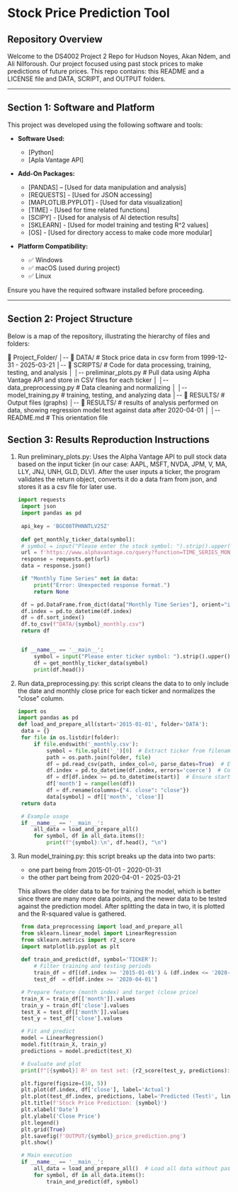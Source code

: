 # Stock Price Prediction Tool

## Repository Overview
Welcome to the DS4002 Project 2 Repo for Hudson Noyes, Akan Ndem, and Ali Nilforoush. Our project focused using past stock prices to make predictions of future prices. This repo contains: this README and a LICENSE file and DATA, SCRIPT, and OUTPUT folders.

---

## Section 1: Software and Platform  
This project was developed using the following software and tools:

- **Software Used:**  
  - [Python]
  - [Apla Vantage API]   
  
- **Add-On Packages:**  
  - [PANDAS] – [Used for data manipulation and analysis]
  - [REQUESTS] - [Used for JSON accessing]
  - [MAPLOTLIB.PYPLOT] - [Used for data visualization]
  - [TIME] - [Used for time related functions]
  - [SCIPY] - [Used for analysis of AI detection results]
  - [SKLEARN] - [Used for model training and testing R^2 values]
  - [OS] - [Used for directory access to make code more modular]
 
- **Platform Compatibility:**  
  - ✅ Windows  
  - ✅ macOS (used during project)  
  - ✅ Linux  

Ensure you have the required software installed before proceeding.

---

## Section 2: Project Structure  
Below is a map of the repository, illustrating the hierarchy of files and folders:

📂 Project_Folder/ │-- 📂 DATA/ # Stock price data in csv form from 1999-12-31 - 2025-03-21 │-- 📂 SCRIPTS/ # Code for data processing, training, testing, and analysis │ │-- preliminar_plots.py # Pull data using Alpha Vantage API and store in CSV files for each ticker │ │-- data_preprocessing.py # Data cleaning and normalizing │  │-- model_training.py # training, testing, and analyzing data │-- 📂 RESULTS/ # Output files (graphs) │-- 📂 RESULTS/ # results of analysis performed on data, showing regression model test against data after 2020-04-01 │ │-- README.md # This orientation file

## Section 3: Results Reproduction Instructions
1. Run preliminary_plots.py: Uses the Alpha Vantage API to pull stock data based on the input ticker (in our case: AAPL, MSFT, NVDA, JPM, V, MA, LLY, JNJ, UNH, GLD, DLV). After the user inputs a ticker, the program validates the return object, converts it do a data fram from json, and stores it as a csv file for later use.
   ```python
   import requests
    import json
    import pandas as pd
    
    api_key = 'BGC08TPHNNTLV25Z'
    
    def get_monthly_ticker_data(symbol):
    # symbol = input("Please enter the stock symbol: ").strip().upper()
    url = f'https://www.alphavantage.co/query?function=TIME_SERIES_MONTHLY&symbol={symbol}&apikey={api_key}'
    response = requests.get(url)
    data = response.json()

    if "Monthly Time Series" not in data:
        print("Error: Unexpected response format.")
        return None

    df = pd.DataFrame.from_dict(data["Monthly Time Series"], orient="index").astype(float)
    df.index = pd.to_datetime(df.index)
    df = df.sort_index()
    df.to_csv(f"DATA/{symbol}_monthly.csv")
    return df


    if __name__ == '__main__':
        symbol = input("Please enter ticker symbol: ").strip().upper()
        df = get_monthly_ticker_data(symbol)
        print(df.head())
   ```

2. Run data_preprocessing.py: this script cleans the data to to only include the date and monthly close price for each ticker and normalizes the "close" column.
   ```python
   import os
   import pandas as pd
   def load_and_prepare_all(start='2015-01-01', folder='DATA'):
    data = {}
    for file in os.listdir(folder):
        if file.endswith('_monthly.csv'):
            symbol = file.split('_')[0]  # Extract ticker from filename
            path = os.path.join(folder, file)
            df = pd.read_csv(path, index_col=0, parse_dates=True)  # Ensure dates are parsed
            df.index = pd.to_datetime(df.index, errors='coerce')  # Convert index to datetime
            df = df[df.index >= pd.to_datetime(start)]  # Ensure start is a valid date
            df['month'] = range(len(df))
            df = df.rename(columns={"4. close": "close"})
            data[symbol] = df[['month', 'close']]
    return data

    # Example usage
    if __name__ == '__main__':
        all_data = load_and_prepare_all()
        for symbol, df in all_data.items():
            print(f"{symbol}:\n", df.head(), "\n")
   ```

3. Run model_training.py: this script breaks up the data into two parts:
   
     - one part being from 2015-01-01 - 2020-01-31
     - the other part being from 2020-04-01 - 2025-03-21

   This allows the older data to be for training the model, which is better since there are many more data points, and the newer data to be tested against the prediction model. After splitting the data in two, it is plotted and the R-squared value is gathered.
   ```python
    from data_preprocessing import load_and_prepare_all
    from sklearn.linear_model import LinearRegression
    from sklearn.metrics import r2_score
    import matplotlib.pyplot as plt
    
    def train_and_predict(df, symbol='TICKER'):
        # Filter training and testing periods
        train_df = df[(df.index >= '2015-01-01') & (df.index <= '2020-01-31')]
        test_df  = df[df.index >= '2020-04-01']

    # Prepare feature (month index) and target (close price)
    train_X = train_df[['month']].values
    train_y = train_df['close'].values
    test_X = test_df[['month']].values
    test_y = test_df['close'].values

    # Fit and predict
    model = LinearRegression()
    model.fit(train_X, train_y)
    predictions = model.predict(test_X)

    # Evaluate and plot
    print(f"[{symbol}] R² on test set: {r2_score(test_y, predictions):.4f}")

    plt.figure(figsize=(10, 5))
    plt.plot(df.index, df['close'], label='Actual')
    plt.plot(test_df.index, predictions, label='Predicted (Test)', linestyle='--')
    plt.title(f'Stock Price Prediction: {symbol}')
    plt.xlabel('Date')
    plt.ylabel('Close Price')
    plt.legend()
    plt.grid(True)
    plt.savefig(f'OUTPUT/{symbol}_price_prediction.png')
    plt.show()

    # Main execution
    if __name__ == '__main__':
        all_data = load_and_prepare_all()  # Load all data without passing symbol
        for symbol, df in all_data.items():
            train_and_predict(df, symbol)
   ```
